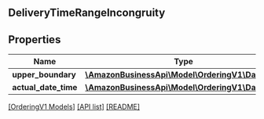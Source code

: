## DeliveryTimeRangeIncongruity

## Properties

Name | Type | Description | Notes
------------ | ------------- | ------------- | -------------
**upper_boundary** | [**\AmazonBusinessApi\Model\OrderingV1\\DateTime**](\DateTime.md) |  |
**actual_date_time** | [**\AmazonBusinessApi\Model\OrderingV1\\DateTime**](\DateTime.md) |  |

[[OrderingV1 Models]](../) [[API list]](../../Api) [[README]](../../../README.md)
